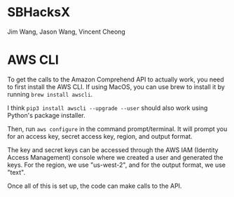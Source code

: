 # SBHacksX
Jim Wang, Jason Wang, Vincent Cheong

# AWS CLI
To get the calls to the Amazon Comprehend API to actually work, you need to first install the AWS CLI.
If using MacOS, you can use brew to install it by running `brew install awscli`. 

I think `pip3 install awscli --upgrade --user` should also work using Python's package installer. 

Then, run `aws configure` in the command prompt/terminal. It will prompt you for an access key, secret access key, region, and output format.

The key and secret keys can be accessed through the AWS IAM (Identity Access Management) console where we created a user and generated the keys. For the region, we use "us-west-2", and for the output format, we use "text". 

Once all of this is set up, the code can make calls to the API. 

